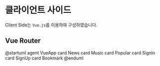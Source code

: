 # 클라이언트 사이드

Client Side는 `Vue.js`를 이용하여 구성하였습니다.

## Vue Router

@startuml
agent VueApp
card News
card Music
card Popular
card SignIn
card SignUp
card Bookmark
@enduml
